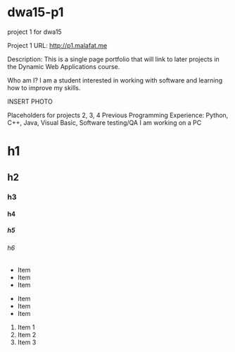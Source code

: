 # dwa15-p1
project 1 for dwa15

Project 1 URL: http://p1.malafat.me

Description: This is a single page portfolio that will link to later projects in the Dynamic Web Applications course.

Who am I?
I am a student interested in working with software and learning how to improve my skills. 


INSERT PHOTO

Placeholders for projects 2, 3, 4
Previous Programming Experience: Python, C++, Java, Visual Basic, Software testing/QA
I am working on  a PC
# h1
## h2
### h3
#### h4
##### h5
###### h6
* Item
* Item
* Item

- Item
- Item
- Item

1. Item 1
2. Item 2
3. Item 3